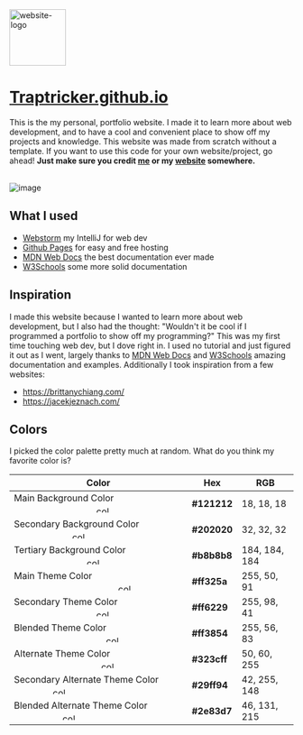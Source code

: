 <img alt="website-logo" src="https://user-images.githubusercontent.com/85963782/182068506-cd46e74d-f90d-4904-b169-54445e3328f2.png" width="100">

# [Traptricker.github.io](https://traptricker.github.io/)
This is the my personal, portfolio website. I made it to learn more about web development, and to have a cool and convenient place to show off my projects and knowledge. This website was made from scratch without a template. If you want to use this code for your own website/project, go ahead! **Just make sure you credit [me](https://github.com/Traptricker) or my [website](https://traptricker.github.io/) somewhere.**

\
![image](https://user-images.githubusercontent.com/85963782/182211666-b3b58852-d226-4591-975a-78f9065a7a3e.png)


## What I used
- [Webstorm](https://www.jetbrains.com/webstorm/) my IntelliJ for web dev
- [Github Pages](https://pages.github.com/) for easy and free hosting
- [MDN Web Docs](https://developer.mozilla.org/en-US/) the best documentation ever made
- [W3Schools](https://www.w3schools.com/) some more solid documentation

## Inspiration
I made this website because I wanted to learn more about web development, but I also had the thought: "Wouldn't it be cool if I programmed a portfolio to show off my programming?" This was my first time touching web dev, but I dove right in. I used no tutorial and just figured it out as I went, largely thanks to [MDN Web Docs](https://developer.mozilla.org/en-US/) and [W3Schools](https://www.w3schools.com/) amazing documentation and examples. Additionally I took inspiration from a few websites:
- https://brittanychiang.com/
- https://jacekjeznach.com/

## Colors
I picked the color palette pretty much at random. What do you think my favorite color is?

| Color                                                        | Hex              | RGB           | 
| ------------------------------------------------------------ | ---------------- | ------------- |
| Main Background Color $~~~~~~~~~~~~~~~~~~~~~~~~~~~~~~~~~$ <img alt="color" src="https://user-images.githubusercontent.com/85963782/182089143-d622fb65-8b05-4fc5-94ae-df5641772922.png" width="30" height="12">                      | **#121212**      | 18, 18, 18    |
| Secondary Background Color $~~~~~~~~~~~~~~~~~~~~~~~$ <img alt="color" src="https://user-images.githubusercontent.com/85963782/182089143-d622fb65-8b05-4fc5-94ae-df5641772922.png" width="30" height="12">                      | **#202020**      | 32, 32, 32    |
| Tertiary Background Color $~~~~~~~~~~~~~~~~~~~~~~~~~~~~~$ <img alt="color" src="https://user-images.githubusercontent.com/85963782/182091860-7b5607f8-ab13-4267-b3b2-4f119bd99923.png" width="30" height="12">                      | **#b8b8b8**      | 184, 184, 184 |
| Main Theme Color $~~~~~~~~~~~~~~~~~~~~~~~~~~~~~~~~~~~~~~~~~~$ <img alt="color" src="https://user-images.githubusercontent.com/85963782/182092179-9e89b0a9-4074-4ff7-9812-9135e6e9c944.png" width="30" height="12">                 | **#ff325a**      | 255, 50, 91   |
| Secondary Theme Color $~~~~~~~~~~~~~~~~~~~~~~~~~~~~~~~~~$ <img alt="color" src="https://user-images.githubusercontent.com/85963782/182092512-096fa655-0f9a-4bb9-9ace-3fce275c1cae.png" width="30" height="12">                      | **#ff6229**      | 255, 98, 41   |
| Blended Theme Color $~~~~~~~~~~~~~~~~~~~~~~~~~~~~~~~~~~~~~$ <img alt="color" src="https://user-images.githubusercontent.com/85963782/182092687-1fa550a5-c774-4640-acc6-7e0e2fb46639.png" width="30" height="12">                 | **#ff3854**      | 255, 56, 83   |
| Alternate Theme Color $~~~~~~~~~~~~~~~~~~~~~~~~~~~~~~~~~~~$ <img alt="color" src="https://user-images.githubusercontent.com/85963782/182094415-af942f2e-d4e4-4c75-be7a-aad571cb7d9f.png" width="30" height="12">                 | **#323cff**      | 50, 60, 255   |
| Secondary Alternate Theme Color $~~~~~~~~~~~~~~~$ <img alt="color" src="https://user-images.githubusercontent.com/85963782/182094558-0628662e-4e50-4c0c-ae0c-d5214041791f.png" width="30" height="12">                      | **#29ff94**      | 42, 255, 148  |
| Blended Alternate Theme Color $~~~~~~~~~~~~~~~~~~~$ <img alt="color" src="https://user-images.githubusercontent.com/85963782/182094788-2f6fa356-31f2-43ba-917f-0ca61592fff4.png" width="30" height="12">                      | **#2e83d7**      | 46, 131, 215  |
